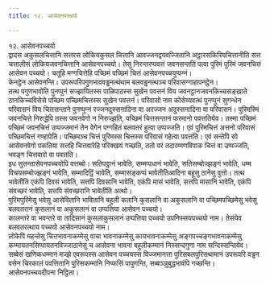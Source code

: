 ```yaml
---
title: १२. आसेवनपच्‍चयो

---
```

१२. आसेवनपच्‍चयो  
द्वादस अकुसलचित्तानि सत्तरस लोकियकुसल चित्तानि आवज्‍जनद्वयवज्‍जितानि अट्ठारसकिरियचित्तानीति सत्त चत्तालीसं लोकियजवनचित्तानि आसेवनपच्‍चयो। तेसु निरन्तरप्पवत्तं जवनसन्ततिं पत्वा पुरिमं पुरिमं जवनचित्तं आसेवन पच्‍चयो। चतूहि मग्गचित्तेहि पच्छिमं पच्छिमं चित्तं आसेवनपच्‍चयुप्पन्‍नं।  
केनट्ठेन आसेवनन्ति। उपरूपरिपगुणभाववड्ढनत्थंथाम बलवड्ढनत्थञ्‍च परिवासग्गाहापनट्ठेन।  
तत्थ पगुणभावोति पुनप्पुनं सज्झायितस्स पाळिपाठस्स सुखेन पवत्तनं विय जवनट्ठानजवनकिच्‍चसङ्खाते ठानकिच्‍चविसेसे पच्छिम पच्छिमचित्तस्स सुखेन पवत्तनं। परिवासो नाम कोसेय्यवत्थं पुनप्पुनं सुगन्धेन परिवासनं विय चित्तसन्ताने पुनप्पुन्‍नं रज्‍जनदुस्सनादिना वा अरज्‍जन अदुस्सनादिना वा परिवासनं। पुरिमस्मिं जवनचित्ते निरुद्धेपि तस्स जवनवेगो न निरुज्झति, पच्छिमं चित्तसन्तानं फरमानो पवत्ततियेव। तस्मा पच्छिमं पच्छिमं जवनचित्तं उप्पज्‍जमानं तेन वेगेन पग्गहितं बलवतरं हुत्वा उप्पज्‍जति। एवं पुरिमचित्तं अत्तनो परिवासं पच्छिमचित्तं गण्हापेति। पच्छिमञ्‍च चित्तं पुरिमस्स चित्तस्स परिवासं गहेत्वा पवत्तति। एवं सन्तेपि सो आसेवनवेगो पकतिया सत्तहि चित्तवारेहि परिक्खयं गच्छति, ततो परं तदारम्मणविपाक चित्तं वा उप्पज्‍जति, भवङ्ग चित्तवारो वा पवत्तति।  
इध सुत्तन्तासेवनपच्‍चयोपि वत्तब्बो। सतिपट्ठानं भावेति, सम्मप्पधानं भावेति, सतिसम्बोज्झङ्गं भावेति, धम्म विचयसम्बोज्झङ्गं भावेति, सम्मादिट्ठिं भावेति, सम्मासङ्कप्पं भावेतीतिआदिना बहूसु ठानेसु वुत्तो। तत्थ भावेतीति एकंपि दिवसं भावेति, सत्तपि दिवसानि भावेति, एकंपि मासं भावेति, सत्तपि मासानि भावेति, एकंपि संवच्छरं भावेति, सत्तपि संवच्छरानि भावेतीति अत्थो।  
पुरिमपुरिमेसु भवेसु आसेवितानि भावितानि बहुली कतानि कुसलानि वा अकुसलानि वा पच्छिमपच्छिमेसु भवेसु बलवतरानं कुसलानं वा अकुसलानं वा उप्पत्तिया आसेवन पच्‍चयो।  
कालन्तरे वा भवन्तरे वा तादिसानं कुसलाकुसलानं उप्पत्तिया पच्‍चयो उपनिस्सयपच्‍चयो नाम। तेसंयेव बलवतरत्थाय पच्‍चयो आसेवनपच्‍चयो नाम।  
लोकेपि महन्तेसु चित्तभावनाकम्मेसु वाचा भावनाकम्मेसु कायभावनाकम्मेसु अङ्गपच्‍चङ्गभावनाकम्मेसु कम्मायतनसिप्पायतनविज्‍जाठानेसु च आसेवना भावना बहुलीकम्मानं निस्सन्दगुणा नाम सन्दिस्सन्तियेव।  
सब्बेसं खणिकधम्मानं मज्झे एवरूपस्स आसेवन पच्‍चयस्स विज्‍जमानत्ता पुरिसबलपुरिसथामानं उपरूपरि वड्ढन वसेन चिरकालं पवत्तितानि पुरिसकम्मानि निप्फत्तिं पापुणन्ति, सब्बञ्‍ञुबुद्धभावंपि गच्छन्ति। आसेवनपच्‍चयदीपना निट्ठिता।  